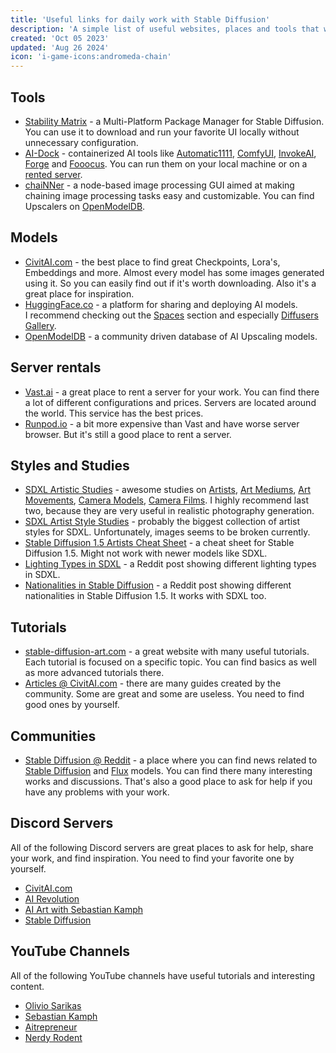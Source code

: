 ```yaml
---
title: 'Useful links for daily work with Stable Diffusion'
description: 'A simple list of useful websites, places and tools that will help you in your daily work with Stable Diffusion.'
created: 'Oct 05 2023'
updated: 'Aug 26 2024'
icon: 'i-game-icons:andromeda-chain'
---
```


## Tools
- [Stability Matrix](https://github.com/LykosAI/StabilityMatrix) - a Multi-Platform Package Manager for Stable Diffusion. You can use it to download and run your favorite UI locally without unnecessary configuration.
- [AI-Dock](https://github.com/ai-dock) - containerized AI tools like [Automatic1111](https://github.com/AUTOMATIC1111/stable-diffusion-webui/), [ComfyUI](https://github.com/comfyanonymous/ComfyUI), [InvokeAI](https://github.com/invoke-ai/InvokeAI), [Forge](https://github.com/lllyasviel/stable-diffusion-webui-forge) and [Fooocus](https://github.com/lllyasviel/Fooocus). You can run them on your local machine or on a [rented server](http://localhost:4321/useful-links-for-daily-work-with-stable-diffusion#server-rentals).
- [chaiNNer](https://chainner.app/) - a node-based image processing GUI aimed at making chaining image processing tasks easy and customizable. You can find Upscalers on [OpenModelDB](https://openmodeldb.info/).

## Models
- [CivitAI.com](https://civitai.com/?ref_code=ADD-THI) - the best place to find great Checkpoints, Lora's, Embeddings and more. Almost every model has some images generated using it. So you can easily find out if it's worth downloading. Also it's a great place for inspiration. 
- [HuggingFace.co](https://huggingface.co/) - a platform for sharing and deploying AI models.  
I recommend checking out the [Spaces](https://huggingface.co/spaces?sort=trending&search=sdxl) section and especially [Diffusers Gallery](https://huggingface.co/spaces/huggingface-projects/diffusers-gallery).
- [OpenModelDB](https://openmodeldb.info/) - a community driven database of AI Upscaling models.

## Server rentals

- [Vast.ai](https://cloud.vast.ai/?ref_id=62878&creator_id=42512&name=null) - a great place to rent a server for your work. You can find there a lot of different configurations and prices. Servers are located around the world. This service has the best prices. 
- [Runpod.io](https://runpod.io?ref=gzvzzzv9) - a bit more expensive than Vast and have worse server browser. But it's still a good place to rent a server.

## Styles and Studies

- [SDXL Artistic Studies](https://rikkar69.github.io/SDXL-artist-study/) - awesome studies on [Artists](https://rikkar69.github.io/SDXL-artist-study/), [Art Mediums](https://rikkar69.github.io/SDXL-artist-study/art-mediums/), [Art Movements](https://rikkar69.github.io/SDXL-artist-study/art-movements/), [Camera Models](https://rikkar69.github.io/SDXL-artist-study/cameras/), [Camera Films](https://rikkar69.github.io/SDXL-artist-study/film/). I highly recommend last two, because they are very useful in realistic photography generation.
- [SDXL Artist Style Studies](https://sdxl.parrotzone.art/) - probably the biggest collection of artist styles for SDXL. Unfortunately, images seems to be broken currently. 
- [Stable Diffusion 1.5 Artists Cheat Sheet](https://supagruen.github.io/StableDiffusion-CheatSheet/) - a cheat sheet for Stable Diffusion 1.5. Might not work with newer models like SDXL. 
- [Lighting Types in SDXL](https://www.reddit.com/r/StableDiffusion/comments/1cjwi04/made_this_lighting_guide_for_myself_thought_id/) - a Reddit post showing different lighting types in SDXL.
- [Nationalities in Stable Diffusion](https://www.reddit.com/r/StableDiffusion/comments/13oea0i/photorealistic_portraits_of_200_ethinicities/) - a Reddit post showing different nationalities in Stable Diffusion 1.5. It works with SDXL too.

## Tutorials

- [stable-diffusion-art.com](https://stable-diffusion-art.com/tutorials/) - a great website with many useful tutorials. Each tutorial is focused on a specific topic. You can find basics as well as more advanced tutorials there.
- [Articles @ CivitAI.com](https://civitai.com/articles?ref_code=ADD-THI) - there are many guides created by the community. Some are great and some are useless. You need to find good ones by yourself. 

## Communities

- [Stable Diffusion @ Reddit](https://www.reddit.com/r/StableDiffusion/) - a place where you can find news related to [Stable Diffusion](https://stability.ai/stable-image) and [Flux](https://blackforestlabs.ai/) models. You can find there many interesting works and discussions. That's also a good place to ask for help if you have any problems with your work. 

## Discord Servers

All of the following Discord servers are great places to ask for help, share your work, and find inspiration. You need to find your favorite one by yourself.

- [CivitAI.com](https://discord.gg/civitai)
- [AI Revolution](https://discord.gg/bQPPbaHtdt)
- [AI Art with Sebastian Kamph](https://discord.gg/vVCWFhMsrx)
- [Stable Diffusion](https://discord.gg/stablediffusion)

## YouTube Channels

All of the following YouTube channels have useful tutorials and interesting content.

- [Olivio Sarikas](https://www.youtube.com/@OlivioSarikas/videos)
- [Sebastian Kamph](https://www.youtube.com/@sebastiankamph/videos)
- [Aitrepreneur](https://www.youtube.com/@Aitrepreneur/videos)
- [Nerdy Rodent](https://www.youtube.com/@NerdyRodent/videos)


